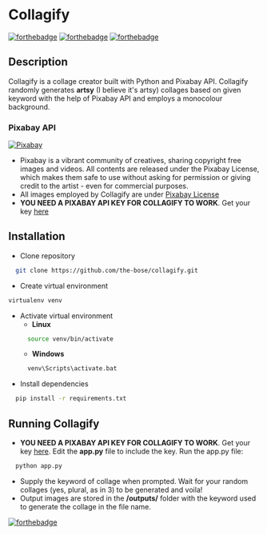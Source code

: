 # Collagify
[![forthebadge](https://forthebadge.com/images/badges/built-with-love.svg)](https://www.youtube.com/watch?v=JkoM7CuOUFk)
[![forthebadge](https://forthebadge.com/images/badges/built-by-hipsters.svg)](https://www.youtube.com/watch?v=u1qN6gLbUMw)
[![forthebadge](https://forthebadge.com/images/badges/made-with-python.svg)](https://www.python.org/)

## Description
Collagify is a collage creator built with Python and Pixabay API. Collagify randomly generates **artsy** (I believe it's artsy) collages based on given keyword with the help of Pixabay API and employs a monocolour background.

### Pixabay API
[![Pixabay](https://pixabay.com/static/img/logo.png)](https://pixabay.com/)
* Pixabay is a vibrant community of creatives, sharing copyright free images and videos. All contents are released under the Pixabay License, which makes them safe to use without asking for permission or giving credit to the artist - even for commercial purposes.
* All images employed by Collagify are under [Pixabay License](https://pixabay.com/service/license/)
* **YOU NEED A PIXABAY API KEY FOR COLLAGIFY TO WORK**. Get your key [here](https://pixabay.com/api/docs/)

## Installation
* Clone repository
```sh
  git clone https://github.com/the-bose/collagify.git
```
* Create virtual environment
```sh
virtualenv venv
```
* Activate virtual environment
  * **Linux**
  ```sh
    source venv/bin/activate
  ```
  * **Windows**
  ```sh
    venv\Scripts\activate.bat
  ```
* Install dependencies
```sh
  pip install -r requirements.txt
```

## Running Collagify
* **YOU NEED A PIXABAY API KEY FOR COLLAGIFY TO WORK**. Get your key [here](https://pixabay.com/api/docs/). Edit the **app.py** file to include the key. Run the app.py file:
```sh
  python app.py
```
* Supply the keyword of collage when prompted. Wait for your random collages (yes, plural, as in 3) to be generated and voila!
* Output images are stored in the **/outputs/** folder with the keyword used to generate the collage in the file name.

[![forthebadge](https://forthebadge.com/images/badges/designed-in-ms-paint.svg)](https://www.youtube.com/watch?v=Gb2jGy76v0Y)
